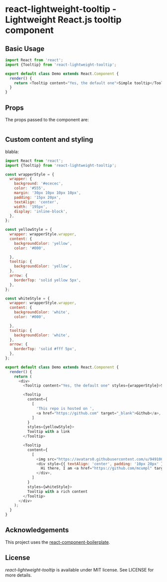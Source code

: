 # react-lightweight-tooltip - Lightweight React.js tooltip component

## Basic Usage

```js
import React from 'react';
import {Tooltip} from 'react-lightweight-tooltip';

export default class Demo extends React.Component {
  render() {
    return <Tooltip content="Yes, the default one">Simple tooltip</Tooltip>;
  }
}
```

## Props
The props passed to the component are:
```js

```
## Custom content and styling 
blabla:
```js
import React from 'react';
import {Tooltip} from 'react-lightweight-tooltip';

const wrapperStyle = {
  wrapper: {
    background: '#ececec',
    color: '#555',
    margin: '30px 10px 10px 10px',
    padding: '15px 20px',
    textAlign: 'center',
    width: '195px',
    display: 'inline-block',
  },
};

const yellowStyle = {
  wrapper: wrapperStyle.wrapper,
  content: {
    backgroundColor: 'yellow',
    color: '#000',

  },
  tooltip: {
    backgroundColor: 'yellow',
  },
  arrow: {
    borderTop: 'solid yellow 5px',
  },
};

const whiteStyle = {
  wrapper: wrapperStyle.wrapper,
  content: {
    backgroundColor: 'white',
    color: '#000',

  },
  tooltip: {
    backgroundColor: 'white',
  },
  arrow: {
    borderTop: 'solid #fff 5px',
  },
};

export default class Demo extends React.Component {
  render() {
    return (
      <div>
        <Tooltip content="Yes, the default one" styles={wrapperStyle}>Simple tooltip</Tooltip>

        <Tooltip
          content={
            [
              'This repo is hosted on ',
              <a href="https://github.com" target="_blank">Github</a>,
            ]
          }
          styles={yellowStyle}>
          Tooltip with a link
        </Tooltip>

        <Tooltip
          content={
            [
              <img src="https://avatars0.githubusercontent.com/u/9491005" style={{ width: '100px', borderRadius: '50%' }} />,
              <div style={{ textAlign: 'center', padding: '10px 20px' }}>
                Hi there, I am <a href="https://github.com/mcumpl" target="_blank">Michal</a> and I love corrida de toros! <em>Not...</em>
              </div>,
            ]
          }
          styles={whiteStyle}>
          Tooltip with a rich content
        </Tooltip>
      </div>
    );
  }
}
```

## Acknowledgements

This project uses the [react-component-boilerplate](https://github.com/survivejs/react-component-boilerplate).

## License

*react-lightweight-tooltip* is available under MIT license. See LICENSE for more details.
